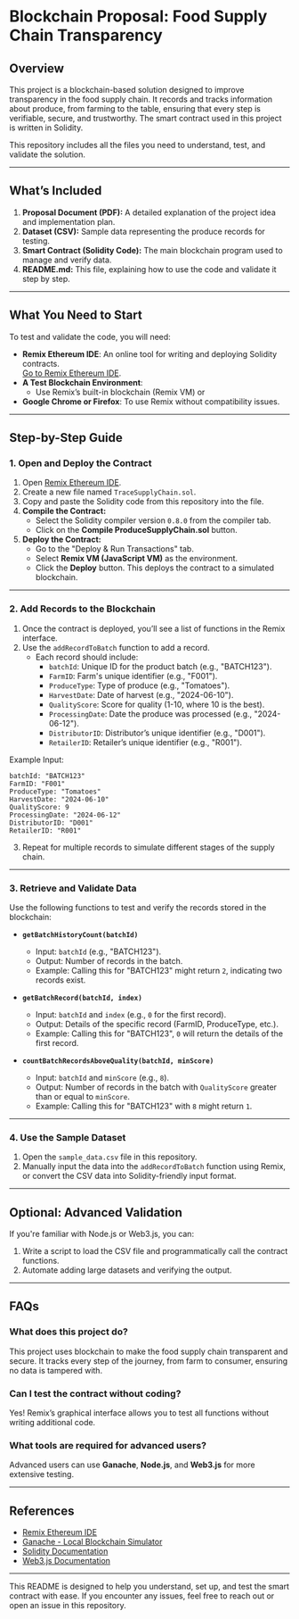 

# **Blockchain Proposal: Food Supply Chain Transparency**

## **Overview**
This project is a blockchain-based solution designed to improve transparency in the food supply chain. It records and tracks information about produce, from farming to the table, ensuring that every step is verifiable, secure, and trustworthy. The smart contract used in this project is written in Solidity.

This repository includes all the files you need to understand, test, and validate the solution.

---

## **What’s Included**
1. **Proposal Document (PDF):** A detailed explanation of the project idea and implementation plan.
2. **Dataset (CSV):** Sample data representing the produce records for testing.
3. **Smart Contract (Solidity Code):** The main blockchain program used to manage and verify data.
4. **README.md:** This file, explaining how to use the code and validate it step by step.

---

## **What You Need to Start**
To test and validate the code, you will need:
- **Remix Ethereum IDE**: An online tool for writing and deploying Solidity contracts.  
  [Go to Remix Ethereum IDE](https://remix.ethereum.org/).  
- **A Test Blockchain Environment**:  
  - Use Remix’s built-in blockchain (Remix VM) or  
  <!-- - Use a local blockchain simulator like **Ganache**: [Download Ganache](https://trufflesuite.com/ganache/). -->
- **Google Chrome or Firefox**: To use Remix without compatibility issues.

---

## **Step-by-Step Guide**

### **1. Open and Deploy the Contract**
1. Open [Remix Ethereum IDE](https://remix.ethereum.org/).
2. Create a new file named `TraceSupplyChain.sol`.
3. Copy and paste the Solidity code from this repository into the file.
4. **Compile the Contract:**
   - Select the Solidity compiler version `0.8.0` from the compiler tab.
   - Click on the **Compile ProduceSupplyChain.sol** button.
5. **Deploy the Contract:**
   - Go to the "Deploy & Run Transactions" tab.
   - Select **Remix VM (JavaScript VM)** as the environment.
   - Click the **Deploy** button. This deploys the contract to a simulated blockchain.

---

### **2. Add Records to the Blockchain**
1. Once the contract is deployed, you’ll see a list of functions in the Remix interface.
2. Use the `addRecordToBatch` function to add a record.  
   - Each record should include:
     - `batchId`: Unique ID for the product batch (e.g., "BATCH123").
     - `FarmID`: Farm's unique identifier (e.g., "F001").
     - `ProduceType`: Type of produce (e.g., "Tomatoes").
     - `HarvestDate`: Date of harvest (e.g., "2024-06-10").
     - `QualityScore`: Score for quality (1-10, where 10 is the best).
     - `ProcessingDate`: Date the produce was processed (e.g., "2024-06-12").
     - `DistributorID`: Distributor’s unique identifier (e.g., "D001").
     - `RetailerID`: Retailer’s unique identifier (e.g., "R001").

Example Input:
```
batchId: "BATCH123"
FarmID: "F001"
ProduceType: "Tomatoes"
HarvestDate: "2024-06-10"
QualityScore: 9
ProcessingDate: "2024-06-12"
DistributorID: "D001"
RetailerID: "R001"
```
3. Repeat for multiple records to simulate different stages of the supply chain.

---

### **3. Retrieve and Validate Data**
Use the following functions to test and verify the records stored in the blockchain:

- **`getBatchHistoryCount(batchId)`**
  - Input: `batchId` (e.g., "BATCH123").
  - Output: Number of records in the batch.
  - Example: Calling this for "BATCH123" might return `2`, indicating two records exist.

- **`getBatchRecord(batchId, index)`**
  - Input: `batchId` and `index` (e.g., `0` for the first record).
  - Output: Details of the specific record (FarmID, ProduceType, etc.).
  - Example: Calling this for "BATCH123", `0` will return the details of the first record.

- **`countBatchRecordsAboveQuality(batchId, minScore)`**
  - Input: `batchId` and `minScore` (e.g., `8`).
  - Output: Number of records in the batch with `QualityScore` greater than or equal to `minScore`.
  - Example: Calling this for "BATCH123" with `8` might return `1`.

---

### **4. Use the Sample Dataset**
1. Open the `sample_data.csv` file in this repository.
2. Manually input the data into the `addRecordToBatch` function using Remix, or convert the CSV data into Solidity-friendly input format.

---

## **Optional: Advanced Validation**
If you're familiar with Node.js or Web3.js, you can:
1. Write a script to load the CSV file and programmatically call the contract functions.
2. Automate adding large datasets and verifying the output.

---

## **FAQs**

### **What does this project do?**
This project uses blockchain to make the food supply chain transparent and secure. It tracks every step of the journey, from farm to consumer, ensuring no data is tampered with.

### **Can I test the contract without coding?**
Yes! Remix’s graphical interface allows you to test all functions without writing additional code.

### **What tools are required for advanced users?**
Advanced users can use **Ganache**, **Node.js**, and **Web3.js** for more extensive testing.

---

## **References**
- [Remix Ethereum IDE](https://remix.ethereum.org/)
- [Ganache - Local Blockchain Simulator](https://trufflesuite.com/ganache/)
- [Solidity Documentation](https://soliditylang.org/docs/)
- [Web3.js Documentation](https://web3js.readthedocs.io/)

---

This README is designed to help you understand, set up, and test the smart contract with ease. If you encounter any issues, feel free to reach out or open an issue in this repository.